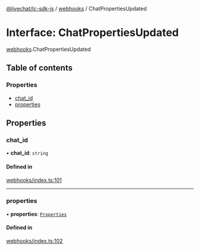 [@livechat/lc-sdk-js](../README.md) / [webhooks](../modules/webhooks.md) / ChatPropertiesUpdated

# Interface: ChatPropertiesUpdated

[webhooks](../modules/webhooks.md).ChatPropertiesUpdated

## Table of contents

### Properties

- [chat\_id](webhooks.ChatPropertiesUpdated.md#chat_id)
- [properties](webhooks.ChatPropertiesUpdated.md#properties)

## Properties

### chat\_id

• **chat\_id**: `string`

#### Defined in

[webhooks/index.ts:101](https://github.com/livechat/lc-sdk-js/blob/4da1eb6/src/webhooks/index.ts#L101)

___

### properties

• **properties**: [`Properties`](objects.Properties.md)

#### Defined in

[webhooks/index.ts:102](https://github.com/livechat/lc-sdk-js/blob/4da1eb6/src/webhooks/index.ts#L102)
